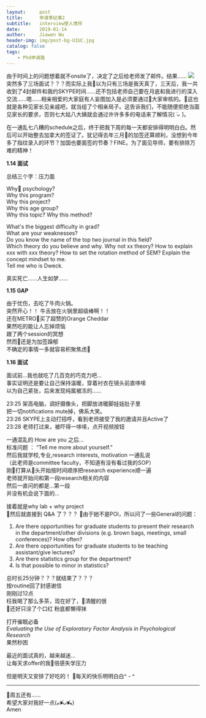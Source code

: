 ```yaml
---
layout:     post
title:      申请季纪事2
subtitle:   interview使人憔悴
date:       2019-01-14
author:     Jiawen Wu
header-img: img/post-bg-UIUC.jpg
catalog: false
tags:
    - Phd申请路
---
```

<script type="text/javascript">
// 禁止右键菜单
document.oncontextmenu = function(){ return false; };
// 禁止文字选择
document.onselectstart = function(){ return false; };
// 禁止复制
document.oncopy = function(){ return false; };
// 禁止剪切
document.oncut = function(){ return false; };
// 禁止粘贴
document.onpaste = function(){ return false; };
</script>

由于时间上的问题想着就不onsite了，决定了之后给老师发了邮件。结果......
![](https://ws2.sinaimg.cn/large/006tNc79gy1fz2rh6ca2hj30la0a8mz4.jpg)
突然多了三场面试？？？而实际上我以为只有三场是我天真了，三天后，我一共收到了4封邮件和我约SKYPE时间......还不包括老师自己要在月底和我进行的深入交流......嗯......相亲相爱的大家庭有人妄图加入是必须要通过大家审核的。这也就是各种见家长见亲戚吧，就当组了个相亲局子。这告诉我们，不能随便拒绝当面见家长的要求，否则七大姑八大姨就会通过许许多多的电话来了解情况( ̀⌄ ́)。

在一通乱七八糟的schedule之后，终于把我下周的每一天都安排得明明白白。然后可以开始整去加拿大的签证了。犹记得去年三月的加签还算顺利，没想到今年多了指纹录入的环节？加国也要面签的节奏？FINE。为了面见导师，要有排除万难的精神！

**1.14 面试**

总结三个字：压力面

Why psychology?  
Why this program?  
Why this project?  
Why this age group?  
Why this topic?
Why this method?

What's the biggest difficulty in grad?   
What are your weaknesses?  
Do you know the name of the top two journal in this field?  
Which theory do you believe and why.
Why not xx theory?
How to explain xxx with xxx theory?
How to set the rotation method of SEM?
Explain the concept mindset to me.  
Tell me who is Dweck.  

真实死亡......人生如梦......

**1.15 GAP**  

由于忧伤，去吃了牛肉火锅。  
突然开心！！
牛舌放在火锅里超级棒啊！！  
还在METRO买了超赞的Orange Cheddar  
果然吃的能让人忘掉烦恼  
跟了两个session的冥想  
然而还是为加签躁郁  
不确定的事情一多就容易积聚焦虑


**1.16 面试**

面试前...我也就吃了几百克的巧克力吧...  
事实证明还是要让自己保持温暖，穿着衬衣在镜头前直哆嗦  
以为自己紧张，后来发现纯属被冻的......

23:25   架高电脑，调好摄像头，把脚放进暖脚娃娃肚子里  
        把一切notifications mute掉，佛系大笑。  
23:26   SKYPE上主动打招呼，看到老师接受了我的邀请并且Active了  
23:28   老师打过来，被吓得一哆嗦，点开视频按钮  

一通混乱的 How are you 之后...  
标准问题 ： “Tell me more about yourself.”  
然后我就学校,专业,research interests, motivation 一通乱说  
（此老师是committee faculty，不知道有没有看过我的SOP）  
刚打算从头开始按时间顺序把research experience顺一遍  
老师就开始问和第一段research相关的内容  
然后一直问的都是...第一段  
并没有机会说下面的...  

接着就是why lab + why project  
然后就直接到 Q&A 了？？？
由于她不是POI，所以问了一些General的问题：

1.	Are there opportunities for graduate students to present their research in the department/other divisions (e.g. brown bags, meetings, small conferences)? How often? 
2.	Are there opportunities for graduate students to be teaching assistant/give lectures?
3.	Are there statistics group for the department?
4.  Is that possible to minor in statistics?

总时长25分钟？？？就结束了？？？   
按routine回了封感谢信  
刚刚过12点  
枉我喝了那么多茶，现在好了，清醒的很  
还好只涂了个口红 粉底都懒得抹

打开催眠必备  
*Evaluating the Use of Exploratory Factor Analysis in Psychological Research*  
果然秒困

最近的面试真的，越来越迷...  
让每天求offer的我倍感失学压力

但是明天又安排了好吃的！
每天的快乐明明白白^ - ^

---

周五还有......  
希望大家对我好一点(⁎⁍̴̛ᴗ⁍̴̛⁎)  
Amen